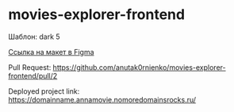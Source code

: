 # movies-explorer-frontend

Шаблон: dark 5

[Ссылка на макет в Figma](https://www.figma.com/file/6FMWkB94wE7KTkcCgUXtnC/%D0%94%D0%B8%D0%BF%D0%BB%D0%BE%D0%BC%D0%BD%D1%8B%D0%B9-%D0%BF%D1%80%D0%BE%D0%B5%D0%BA%D1%82?node-id=1%3A11614&mode=dev)

Pull Request:
https://github.com/anutak0rnienko/movies-explorer-frontend/pull/2

Deployed project link:
https://domainname.annamovie.nomoredomainsrocks.ru/




